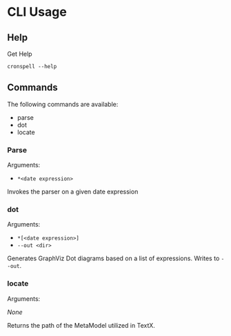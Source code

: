 # CLI Usage

## Help

Get Help

```shell
cronspell --help
```

## Commands

The following commands are available:

  * parse
  * dot
  * locate

### Parse

Arguments:

  * `*<date expression>`

Invokes the parser on a given date expression

### dot

Arguments:

  * `*[<date expression>]`
  * `--out <dir>`

Generates GraphViz Dot diagrams based on a list of expressions. Writes to `--out`.

### locate

Arguments:

  *None*

Returns the path of the MetaModel utilized in TextX.
